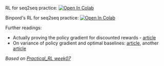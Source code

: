 RL for seq2seq practice:
[![Open In Colab](https://colab.research.google.com/assets/colab-badge.svg)](https://colab.research.google.com/github/girafe-ai/ml-mipt/blob/21f_advanced/week1_11_rl_outside_games/practice_rl_for_seq2sec.ipynb)

Binpord's RL for seq2seq practice:
[![Open In Colab](https://colab.research.google.com/assets/colab-badge.svg)](https://colab.research.google.com/github/girafe-ai/ml-mipt/blob/21f_advanced/week1_11_rl_outside_games/binpord_practice_rl_for_seq2sec_clean.ipynb)

Further readings:

- Actually proving the policy gradient for discounted rewards -
  [article](https://papers.nips.cc/paper/1713-policy-gradient-methods-for-reinforcement-learning-with-function-approximation.pdf)
- On variance of policy gradient and optimal baselines:
  [article](https://papers.nips.cc/paper/4264-analysis-and-improvement-of-policy-gradient-estimation.pdf),
  another [article](https://arxiv.org/pdf/1301.2315.pdf)

_Based on
[Practical_RL week07](https://github.com/yandexdataschool/Practical_RL/tree/master/week07_seq2seq)_
